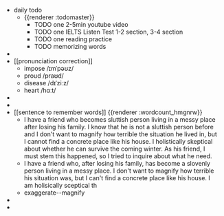 - daily todo
	- {{renderer :todomaster}}
		- TODO one 2-5min youtube video
		- TODO one IELTS Listen Test 1-2 section, 3-4 section
		- TODO one reading practice
		- TODO memorizing words
-
- [[pronunciation correction]]
	- impose  /ɪmˈpəʊz/
	- proud  /praʊd/
	- disease  /dɪˈziːz/
	- heart  /hɑːt/
-
-
- [[sentence to remember words]] {{renderer :wordcount_hmgnrw}}
	- I have a friend who becomes sluttish person living in a messy place after losing his family. I know that he is not a sluttish person before and I don't want to magnify how terrible the situation he lived in, but I cannot find a concrete place like his house. I holistically skeptical about whether he can survive the coming winter. As his friend, I must stem this happened, so I tried to inquire about what he need.
	- I have a friend who, after losing his family, has become a slovenly person living in a messy place. I don't want to magnify how terrible his situation was, but I can't find a concrete place like his house. I am holisically sceptical th
	- exaggerate--magnify
-
-